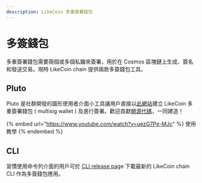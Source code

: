 ```yaml
---
description: LikeCoin 多重簽署錢包
---
```


# 多簽錢包

多重簽署錢包需要兩個或多個私鑰來簽署，用於在 Cosmos 區塊鏈上生成、簽名和發送交易。現時 LikeCoin chain 提供兩款多簽錢包工具。

## Pluto

Pluto 是社群開發的圖形使用者介面小工具讓用戶直接以[此網站](https://likecoin-cosmos-pluto.netlify.app/)建立 LikeCoin 多重簽署錢包 ( multisig wallet ) 及進行簽署。歡迎貢獻[開源代碼](https://github.com/likecoin/likecoin-cosmos-pluto)，一同建造！

{% embed url="https://www.youtube.com/watch?v=uezG7Pe-MJc" %}
使用教學&#x20;
{% endembed %}

## CLI

習慣使用命令列介面的用戶可於 [CLI release pag](https://github.com/likecoin/likecoin-chain/releases)e 下載最新的 LikeCoin chain CLI 作為多簽錢包應用。
